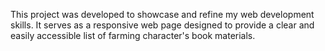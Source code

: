This project was developed to showcase and refine my web development skills. It serves as a responsive web page designed to provide a clear and easily accessible list of farming character's book materials.